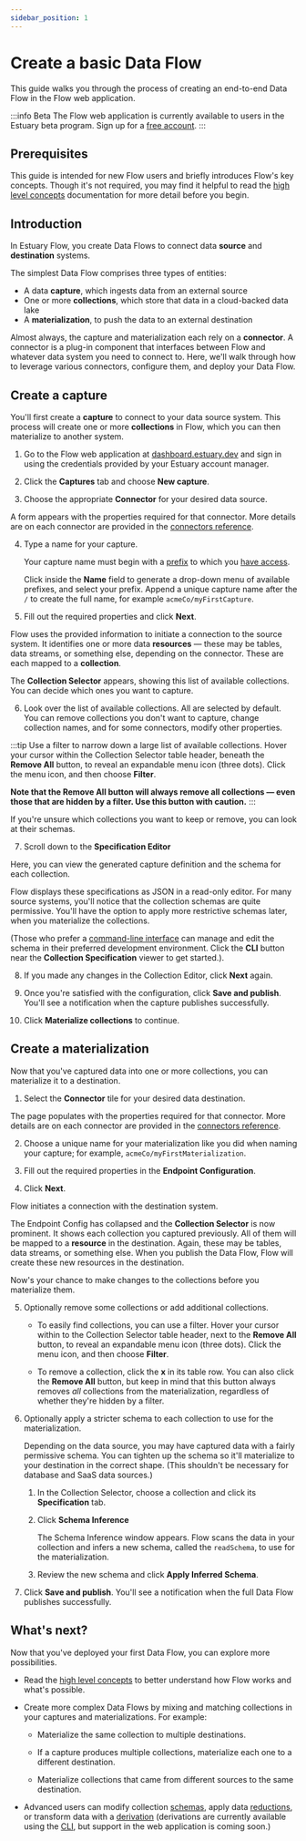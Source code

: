 ```yaml
---
sidebar_position: 1
---
```

# Create a basic Data Flow

This guide walks you through the process of creating an end-to-end Data Flow in the
Flow web application.

:::info Beta
The Flow web application is currently available to users in the Estuary beta program. Sign up for a [free account](https://go.estuary.dev/sign-up).
:::

## Prerequisites

This guide is intended for new Flow users and briefly introduces Flow's key concepts.
Though it's not required, you may find it helpful to read
the [high level concepts](../concepts/README.md#essential-concepts) documentation for more detail before you begin.

## Introduction

In Estuary Flow, you create Data Flows to connect data **source** and **destination** systems.

The simplest Data Flow comprises three types of entities:

* A data **capture**, which ingests data from an external source
* One or more **collections**, which store that data in a cloud-backed data lake
* A **materialization**, to push the data to an external destination

Almost always, the capture and materialization each rely on a **connector**.
A connector is a plug-in component that interfaces between Flow and whatever data system you need to connect to.
Here, we'll walk through how to leverage various connectors, configure them, and deploy your Data Flow.

## Create a capture

You'll first create a **capture** to connect to your data source system.
This process will create one or more **collections** in Flow, which you can then materialize to another system.

1. Go to the Flow web application at [dashboard.estuary.dev](https://dashboard.estuary.dev/) and sign in using the
credentials provided by your Estuary account manager.

2. Click the **Captures** tab and choose **New capture**.

3. Choose the appropriate **Connector** for your desired data source.

  A form appears with the properties required for that connector.
  More details are on each connector are provided in the [connectors reference](../reference/Connectors/capture-connectors/README.md).

4. Type a name for your capture.

   Your capture name must begin with a [prefix](../concepts/catalogs.md#namespace) to which you [have access](../reference/authentication.md).

    Click inside the **Name** field to generate a drop-down menu of available prefixes, and select your prefix.
    Append a unique capture name after the `/` to create the full name, for example `acmeCo/myFirstCapture`.

5. Fill out the required properties and click **Next**.

  Flow uses the provided information to initiate a connection to the source system.
  It identifies one or more data **resources** — these may be tables, data streams, or something else, depending on the connector. These are each mapped to a **collection**.

  The **Collection Selector** appears, showing this list of available collections.
  You can decide which ones you want to capture.

6. Look over the list of available collections. All are selected by default.
You can remove collections you don't want to capture, change collection names, and for some connectors, modify other properties.

:::tip
Use a filter to narrow down a large list of available collections.
Hover your cursor within the Collection Selector table header, beneath the **Remove All** button, to reveal an expandable menu icon (three dots).
Click the menu icon, and then choose **Filter**.

**Note that the **Remove All** button will always remove all collections — even those that are hidden by a filter. Use this button with caution.**
:::

  If you're unsure which collections you want to keep or remove, you can look at their schemas.

7. Scroll down to the **Specification Editor**

  Here, you can view the generated capture definition and the schema for each collection.

  Flow displays these specifications as JSON in a read-only editor.
  For many source systems, you'll notice that the collection schemas are quite permissive.
  You'll have the option to apply more restrictive schemas later, when you materialize the collections.

  (Those who prefer a [command-line interface](../concepts/flowctl.md) can manage and edit the schema in their preferred development environment.
  Click the **CLI** button near the **Collection Specification** viewer to get started.).

8. If you made any changes in the Collection Editor, click **Next** again.

8. Once you're satisfied with the configuration, click **Save and publish**. You'll see a notification when the capture publishes successfully.

9. Click **Materialize collections** to continue.

## Create a materialization

Now that you've captured data into one or more collections, you can materialize it to a destination.

1. Select the **Connector** tile for your desired data destination.

  The page populates with the properties required for that connector.
  More details are on each connector are provided in the [connectors reference](../reference/Connectors/materialization-connectors/README.md).

2. Choose a unique name for your materialization like you did when naming your capture; for example, `acmeCo/myFirstMaterialization`.

3. Fill out the required properties in the **Endpoint Configuration**.

4. Click **Next**.

  Flow initiates a connection with the destination system.

  The Endpoint Config has collapsed and the **Collection Selector** is now prominent.
  It shows each collection you captured previously.
  All of them will be mapped to a **resource** in the destination.
  Again, these may be tables, data streams, or something else.
  When you publish the Data Flow, Flow will create these new resources in the destination.

  Now's your chance to make changes to the collections before you materialize them.

5. Optionally remove some collections or add additional collections.

   * To easily find collections, you can use a filter.
   Hover your cursor within to the Collection Selector table header, next to the **Remove All** button, to reveal an expandable menu icon (three dots).
   Click the menu icon, and then choose **Filter**.

   * To remove a collection, click the **x** in its table row. You can also click the **Remove All** button, but keep in mind that this button always removes _all_
   collections from the materialization, regardless of whether they're hidden by a filter.

6. Optionally apply a stricter schema to each collection to use for the materialization.

   Depending on the data source, you may have captured data with a fairly permissive schema.
   You can tighten up the schema so it'll materialize to your destination in the correct shape.
   (This shouldn't be necessary for database and SaaS data sources.)

   1. In the Collection Selector, choose a collection and click its **Specification** tab.

   2. Click **Schema Inference**

      The Schema Inference window appears. Flow scans the data in your collection and infers a new schema, called the `readSchema`, to use for the materialization.

   3. Review the new schema and click **Apply Inferred Schema**.

7. Click **Save and publish**. You'll see a notification when the full Data Flow publishes successfully.

## What's next?

Now that you've deployed your first Data Flow, you can explore more possibilities.

* Read the [high level concepts](../concepts/README.md) to better understand how Flow works and what's possible.

* Create more complex Data Flows by mixing and matching collections in your captures and materializations. For example:

   * Materialize the same collection to multiple destinations.

   * If a capture produces multiple collections, materialize each one to a different destination.

   * Materialize collections that came from different sources to the same destination.

* Advanced users can modify collection [schemas](../concepts/schemas.md), apply data [reductions](../concepts/schemas.md#reductions),
or transform data with a [derivation](../concepts/derivations.md)
(derivations are currently available using the [CLI](../concepts/flowctl.md),
but support in the web application is coming soon.)
